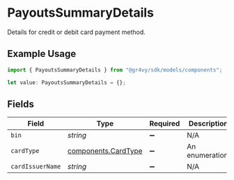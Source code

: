 # PayoutsSummaryDetails

Details for credit or debit card payment method.

## Example Usage

```typescript
import { PayoutsSummaryDetails } from "@gr4vy/sdk/models/components";

let value: PayoutsSummaryDetails = {};
```

## Fields

| Field                                                      | Type                                                       | Required                                                   | Description                                                |
| ---------------------------------------------------------- | ---------------------------------------------------------- | ---------------------------------------------------------- | ---------------------------------------------------------- |
| `bin`                                                      | *string*                                                   | :heavy_minus_sign:                                         | N/A                                                        |
| `cardType`                                                 | [components.CardType](../../models/components/cardtype.md) | :heavy_minus_sign:                                         | An enumeration.                                            |
| `cardIssuerName`                                           | *string*                                                   | :heavy_minus_sign:                                         | N/A                                                        |